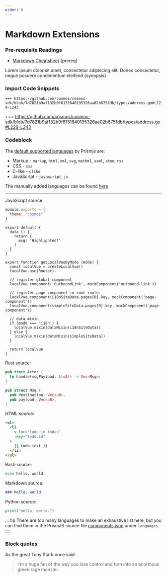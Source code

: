 ```yaml
---
order: 0
---
```


# Markdown Extensions

### Pre-requisite Readings

- [Markdown Cheatsheet](https://github.com/adam-p/markdown-here/wiki/Markdown-Cheatsheet) {prereq}

Lorem ipsum dolor sit amet, consectetur adipiscing elit. Donec consectetur, neque posuere condimentum eleifend {synopsis}

### Import Code Snippets

`+++ https://github.com/cosmos/cosmos-sdk/blob/7d7821b9af132b0f6131640195326aa02b6751db/types/address.go#L229-L243`

+++ https://github.com/cosmos/cosmos-sdk/blob/7d7821b9af132b0f6131640195326aa02b6751db/types/address.go#L229-L243

### Codeblock

The [default supported languages](https://prismjs.com/#supported-languages) by Prismjs are:
- Markup - `markup`, `html`, `xml`, `svg`, `mathml`, `ssml`, `atom`, `rss`
- CSS - `css`
- C-like - `clike`
- JavaScript - `javascript`, `js`

The manually added languages can be found [here](https://github.com/tendermint/cosmos-ui/blob/develop/src/CodeBlock/CodeBlock.vue#L403)

---

JavaScript source:
```js
module.exports = {
  theme: "cosmos"
}
```

```js{4}
export default {
  data () {
    return {
      msg: 'Highlighted!'
    }
  }
}
```

```javascript{5-6,12-17,19}
export function getLocalVueByMode (mode) {
  const localVue = createLocalVue()
  localVue.use(Router)

  // register global component
  localVue.component('OutboundLink', mockComponent('outbound-link'))

  // register page component in root route.
  localVue.component(i18nSiteData.pages[0].key, mockComponent('page-component'))
  localVue.component(simpleSiteData.pages[0].key, mockComponent('page-component'))

  // data mixin
  if (mode === 'i18n') {
    localVue.mixin(dataMixin(i18nSiteData))
  } else {
    localVue.mixin(dataMixin(simpleSiteData))
  }

  return localVue
}
```

Rust source:
```rust
pub trait Actor {
  fn handle(msgPayload: &[u8]) -> Vec<Msg>;
}

pub struct Msg {
  pub destination: Vec<u8>,
  pub payload: Vec<u8>,
}
```

HTML source:
```html
<ul>
  <li
    v-for="todo in todos"
    :key="todo.id"
  >
    {{ todo.text }}
  </li>
</ul>
```

Bash source:
```bash
echo hello, world.
```

Markdown source:
```md
### hello, world.
```

Python source:
```python
print("hello, world.")
```

::: tip
There are too many languages to make an exhaustive list here, but you can find them in the PrismJS source file [components.json](https://github.com/PrismJS/prism/blob/master/components.json#L42) under `languages`.
:::

<!-- ## Next {hide}

Learn about [features](./03-features) {hide} -->

### Block quotes
As the great Tony Stark once said:

> I'm a huge fan of the way you lose control and turn into an enormous green rage monster.